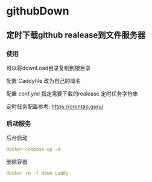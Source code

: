 # githubDown

## 定时下载github realease到文件服务器

### 使用

可以将downLoad目录复制到根目录

配置 Caddyfile 改为自己的域名

配置 conf.yml 指定需要下载的realease 定时任务字符串

定时任务配置参考: https://crontab.guru/

### 启动服务

后台启动
```yaml
docker-compose up -d
```

删除容器

```yaml
docker rm -f down caddy
```



